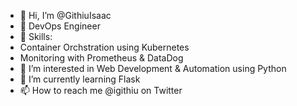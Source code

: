 - 👋 Hi, I’m @GithiuIsaac
- 👀 DevOps Engineer
- 👀 Skills:
- Container Orchstration using Kubernetes
- Monitoring with Prometheus & DataDog
- 👀 I’m interested in Web Development & Automation using Python
- 🌱 I’m currently learning Flask
- 📫 How to reach me @igithiu on Twitter

<!---
GithiuIsaac/GithiuIsaac is a ✨ special ✨ repository because its `README.md` (this file) appears on your GitHub profile.
You can click the Preview link to take a look at your changes.
--->
